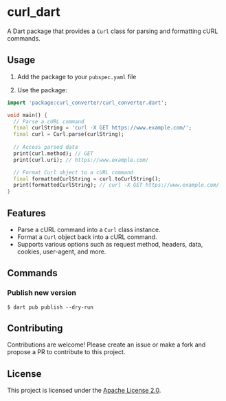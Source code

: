 # curl_dart

A Dart package that provides a `Curl` class for parsing and formatting cURL commands.

## Usage

1. Add the package to your `pubspec.yaml` file

2.  Use the package:
```dart
import 'package:curl_converter/curl_converter.dart';

void main() {
  // Parse a cURL command
  final curlString = 'curl -X GET https://www.example.com/';
  final curl = Curl.parse(curlString);
  
  // Access parsed data
  print(curl.method); // GET
  print(curl.uri); // https://www.example.com/

  // Format Curl object to a cURL command
  final formattedCurlString = curl.toCurlString();
  print(formattedCurlString); // curl -X GET https://www.example.com/
}
```

## Features

- Parse a cURL command into a `Curl` class instance.
- Format a `Curl` object back into a cURL command.
- Supports various options such as request method, headers, data, cookies, user-agent, and more.

## Commands

### Publish new version

```
$ dart pub publish --dry-run
```

## Contributing

Contributions are welcome! Please create an issue or make a fork and propose a PR to contribute to this project.

## License

This project is licensed under the [Apache License 2.0](LICENSE).
